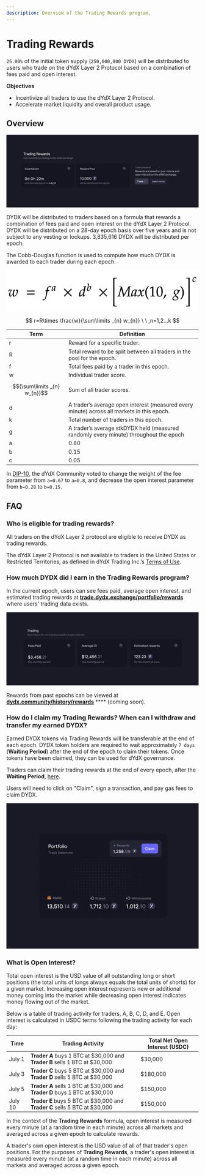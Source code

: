 ```yaml
---
description: Overview of the Trading Rewards program.
---
```


# Trading Rewards

`25.00%` of the initial token supply (`250,000,000 DYDX`) will be distributed to users who trade on the dYdX Layer 2 Protocol based on a combination of fees paid and open interest.

**Objectives**

* Incentivize all traders to use the dYdX Layer 2 Protocol.
* Accelerate market liquidity and overall product usage.

## **Overview**

![Earn rewards by trading on the dYdX Layer 2 Protocol](<../.gitbook/assets/image (17).png>)

DYDX will be distributed to traders based on a formula that rewards a combination of fees paid and open interest on the dYdX Layer 2 Protocol. DYDX will be distributed on a 28-day epoch basis over five years and is not subject to any vesting or lockups. 3,835,616 DYDX will be distributed per epoch.

The Cobb-Douglas function is used to compute how much DYDX is awarded to each trader during each epoch:

![](../.gitbook/assets/math-20211221.png)

$$
r=R\times \frac{w}{\sum\limits _{n} w_{n}} \ \ ,n=1,2...k
$$

| Term                         | Definition                                                                                 |
| ---------------------------- | ------------------------------------------------------------------------------------------ |
| r                            | Reward for a specific trader.                                                              |
| R                            | Total reward to be split between all traders in the pool for the epoch.                    |
| f                            | Total fees paid by a trader in this epoch.                                                 |
| w                            | Individual trader score.                                                                   |
| $${\sum\limits _{n} w_{n}}$$ | Sum of all trader scores.                                                                  |
| d                            | A trader’s average open interest (measured every minute) across all markets in this epoch. |
| k                            | Total number of traders in this epoch.                                                     |
| g                            | A trader’s average stkDYDX held (measured randomly every minute) throughout the epoch      |
| a                            | 0.80                                                                                       |
| b                            | 0.15                                                                                       |
| c                            | 0.05                                                                                       |

In [DIP-10](https://github.com/dydxfoundation/dip/blob/master/content/dips/DIP-10.md), the dYdX Community voted to change the weight of the fee parameter from `a=0.67` to `a=0.8`, and decrease the open interest parameter from `b=0.28` to `b=0.15.`

## FAQ

### Who is eligible for trading rewards?

All traders on the dYdX Layer 2 protocol are eligible to receive DYDX as trading rewards.

The dYdX Layer 2 Protocol is not available to traders in the United States or Restricted Territories, as defined in dYdX Trading Inc.’s [Terms of Use](https://dydx.exchange/terms).

### How much DYDX did I earn in the Trading Rewards program?

In the current epoch, users can see fees paid, average open interest, and estimated trading rewards at [**trade.dydx.exchange/portfolio/rewards**](https://trade.dydx.exchange/portfolio/rewards) where users' trading data exists.

![Rewards info for the current epoch](<../.gitbook/assets/image (18).png>)

Rewards from past epochs can be viewed at [**dydx.community/history/rewards**](https://dydx.community/history/rewards) **** (coming soon).

### How do I claim my Trading Rewards? When can I withdraw and transfer my earned DYDX?

Earned DYDX tokens via Trading Rewards will be transferable at the end of each epoch. DYDX token holders are required to wait approximately `7 days` (**Waiting Period**) after the end of the epoch to claim their tokens. Once tokens have been claimed, they can be used for dYdX governance.

Traders can claim their trading rewards at the end of every epoch, after the **Waiting Period**, [here](https://dydx.community/dashboard).&#x20;

Users will need to click on "Claim", sign a transaction, and pay gas fees to claim DYDX.

![Portfolio overview of rewards](<../.gitbook/assets/image (20).png>)

### What is Open Interest?

Total open interest is the USD value of all outstanding long or short positions (the total units of longs always equals the total units of shorts) for a given market. Increasing open interest represents new or additional money coming into the market while decreasing open interest indicates money flowing out of the market.

Below is a table of trading activity for traders, A, B, C, D, and E. Open interest is calculated in USDC terms following the trading activity for each day:

| Time    | Trading Activity                                                           | Total Net Open Interest (USDC) |
| ------- | -------------------------------------------------------------------------- | ------------------------------ |
| July 1  | **Trader A** buys 1 BTC at $30,000 and **Trader B** sells 1 BTC at $30,000 | $30,000                        |
| July 3  | **Trader C** buys 5 BTC at $30,000 and **Trader D** sells 5 BTC at $30,000 | $180,000                       |
| July 5  | **Trader A** sells 1 BTC at $30,000 and **Trader D** buys 1 BTC at $30,000 | $150,000                       |
| July 10 | **Trader E** buys 5 BTC at $30,000 and **Trader C** sells 5 BTC at $30,000 | $150,000                       |

In the context of the **Trading Rewards** formula, open interest is measured every minute (at a random time in each minute) across all markets and averaged across a given epoch to calculate rewards.

A trader's own open interest is the USD value of all of that trader's open positions. For the purposes of **Trading Rewards**, a trader's open interest is measured every minute (at a random time in each minute) across all markets and averaged across a given epoch.
